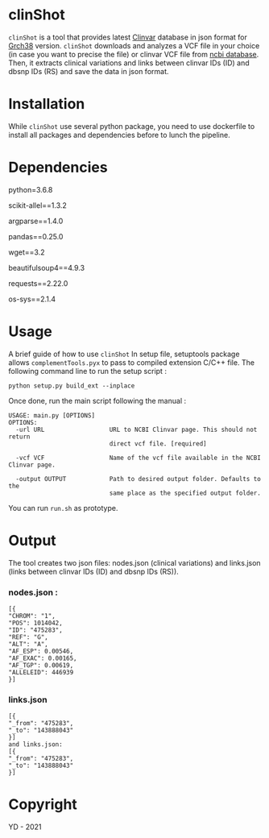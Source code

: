 # clinShot

`clinShot` is a tool that provides latest [Clinvar](https://www.ncbi.nlm.nih.gov/clinvar/) database in json format for [Grch38](https://www.ncbi.nlm.nih.gov/assembly/GCF_000001405.26/) version. 
`clinShot` downloads and analyzes a VCF file in your choice (in case you want to precise the file) or clinvar VCF file from [ncbi database](https://ftp.ncbi.nlm.nih.gov/pub/clinvar/vcf_GRCh38/). Then, it extracts clinical variations and links between clinvar IDs (ID) and dbsnp IDs (RS) and save the data in json format.

# Installation
While `clinShot` use several python package, you need to use dockerfile to install all packages and dependencies before to lunch the pipeline.

# Dependencies
python=3.6.8

scikit-allel==1.3.2

argparse==1.4.0

pandas==0.25.0

wget==3.2

beautifulsoup4==4.9.3

requests==2.22.0

os-sys==2.1.4

# Usage 
A brief guide of how to use `clinShot` 
In setup file, setuptools package allows `complementTools.pyx` to pass to compiled extension C/C++ file. The following command line to run the setup script :

```
python setup.py build_ext --inplace
```
Once done, run the main script following the manual :

```
USAGE: main.py [OPTIONS]
OPTIONS:
  -url URL                  URL to NCBI Clinvar page. This should not return
                            direct vcf file. [required] 
                            
  -vcf VCF                  Name of the vcf file available in the NCBI Clinvar page.
  
  -output OUTPUT            Path to desired output folder. Defaults to the
                            same place as the specified output folder.

```
You can run `run.sh` as prototype.

# Output
The tool creates two json files: nodes.json (clinical variations) and links.json (links between clinvar IDs (ID) and dbsnp IDs (RS)).
### nodes.json :
```
[{
"CHROM": "1",
"POS": 1014042,
"ID": "475283",
"REF": "G",
"ALT": "A",
"AF_ESP": 0.00546,
"AF_EXAC": 0.00165,
"AF_TGP": 0.00619,
"ALLELEID": 446939
}]
```
### links.json
```
[{
"_from": "475283",
"_to": "143888043"
}]
and links.json:
[{
"_from": "475283",
"_to": "143888043"
}]
```

# Copyright
YD - 2021
